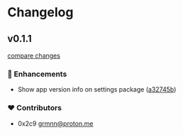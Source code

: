 # Changelog


## v0.1.1

[compare changes](https://github.com/0x2c9/better/compare/ae07f9196e68c4a25207f73286671ce7dbecb177...v0.1.1)

### 🚀 Enhancements

- Show app version info on settings package ([a32745b](https://github.com/0x2c9/better/commit/a32745b))

### ❤️ Contributors

- 0x2c9 <grmnn@proton.me>

